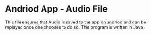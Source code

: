# Andriod App - Audio File
This file ensures that Audio is saved to the app on andriod and can be replayed once one chooses to do so. This program is written in Java
